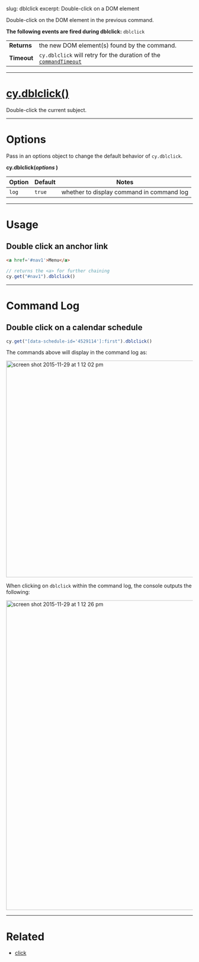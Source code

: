 slug: dblclick
excerpt: Double-click on a DOM element

Double-click on the DOM element in the previous command.

**The following events are fired during dblclick:** `dblclick`

| | |
|--- | --- |
| **Returns** | the new DOM element(s) found by the command. |
| **Timeout** | `cy.dblclick` will retry for the duration of the [`commandTimeout`](https://on.cypress.io/guides/configuration#section-global-options) |

***

# [cy.dblclick()](#section-usage)

Double-click the current subject.

***

# Options

Pass in an options object to change the default behavior of `cy.dblclick`.

**cy.dblclick(*options* )**

Option | Default | Notes
--- | --- | ---
`log` | `true` | whether to display command in command log

***

# Usage

## Double click an anchor link

```html
<a href='#nav1'>Menu</a>
```

```javascript
// returns the <a> for further chaining
cy.get("#nav1").dblclick()
```

***

# Command Log

## Double click on a calendar schedule

```javascript
cy.get("[data-schedule-id='4529114']:first").dblclick()
```

The commands above will display in the command log as:

<img width="585" alt="screen shot 2015-11-29 at 1 12 02 pm" src="https://cloud.githubusercontent.com/assets/1271364/11459013/035a6c5e-969b-11e5-935f-dce5c8efbdd6.png">

When clicking on `dblclick` within the command log, the console outputs the following:

<img width="836" alt="screen shot 2015-11-29 at 1 12 26 pm" src="https://cloud.githubusercontent.com/assets/1271364/11459015/0755e216-969b-11e5-9f7e-ed04245d75ef.png">

***

# Related

- [click](https://on.cypress.io/api/click)